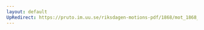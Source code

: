 ```yaml
---
layout: default
UpRedirect: https://pruto.im.uu.se/riksdagen-motions-pdf/1868/mot_1868__ak__313/mot_1868__ak__313-002.pdf
---
```


